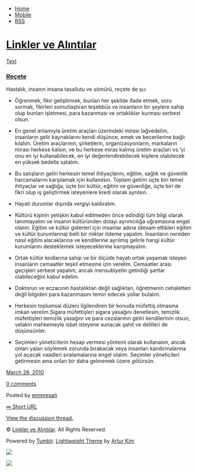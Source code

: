 -   [Home](/)
-   [Mobile](/mobile)
-   [RSS](http://eminresah.tumblr.com/rss)

[Linkler ve Alıntılar](/)
=========================

[Text](http://eminresah.tumblr.com/post/477936169/recete)

### [Reçete](http://eminresah.tumblr.com/post/477936169/recete)

Hastalık, insanın insana tasallutu ve sömürü, reçete de şu:

-   Öğrenmek, fikir geliştirmek, bunları her şekilde ifade etmek, soru
    sormak, fikirleri somutlaştıran teşebbüs ve insanların bir şeylere
    sahip olup bunları işletmesi, para kazanması ve ortaklıklar kurması
    serbest olsun.

-   En genel anlamıyla üretim araçları üzerindeki *miras*ı lağvedelim,
    insanların gelir kaynaklarını kendi düşünce, emek ve becerilerine
    bağlı kılalım. Üretim araçlarının, şirketlerin, organizasyonların,
    markaların mirası herkese kalsın, ve bu herkese miras kalmış üretim
    araçları vs.‘yi onu en iyi kullanabilecek, en iyi
    değerlendirebilecek kişilere olabilecek en yüksek bedelle satalım.

-   Bu satışların geliri herkesin temel ihtiyaçlarını, eğitim, sağlık ve
    güvenlik harcamalarını karşılamak için kullanılsın. Toplam gelirin
    üçte biri temel ihtiyaçlar ve sağlığa, üçte biri kültür, eğitim ve
    güvenliğe, üçte biri de fikri olup iş geliştirmek isteyenlere kredi
    olarak ayrılsın.

-   Hayati durumlar dışında vergiyi kaldıralım.

-   Kültürü kişinin yetişkin kabul edilmeden önce edindiği tüm bilgi
    olarak tanımlayalım ve insanın kültüründen dolayı ayrımcılığa
    uğramasına engel olalım. Eğitim ve kültür giderleri için insanlar
    adına (devam ettikleri eğitim ve kültür kurumlarına) belli bir
    miktar ödeme yapalım. İnsanların nereden nasıl eğitim alacaklarına
    ve kendilerine ayrılmış gelirle hangi kültür kurumlarını desteklemek
    isteyeceklerine karışmayalım.

-   Ortak kültür kodlarına sahip ve bir ölçüde hayatı ortak yaşamak
    isteyen insanların cemaatler teşkil etmesine izin verelim. Cemaatler
    arası geçişleri serbest yapalım, ancak mensubiyetin getirdiği
    şartlar olabileceğini kabul edelim.

-   Doktorun ve eczacının hastalıktan değil sağlıktan, öğretmenin
    cehaletten değil bilgiden para kazanmasını temin edecek yollar
    bulalım.

-   Herkesin toplumsal düzeni ilgilendiren bir konuda müfettiş olmasına
    imkan verelim.Sigara müfettişleri sigara yasağını denetlesin,
    temizlik müfettişleri temizlik yasağını ve para cezalarının geliri
    kendilerinin olsun; velakin mahkemeyle isbat isteyene sunacak şahit
    ve delilleri de düşünsünler.

-   Seçimleri yöneticilerin hesap vermesi yöntemi olarak kullanalım,
    ancak onları yalan söylemek zorunda bırakacak veya insanları
    kandırmalarına yol açacak vaadleri sıralamalarına engel olalım.
    Seçimler yöneticileri getirmesin ama onları bir daha gelmemek üzere
    *götürsün*.

[March 28, 2010](http://eminresah.tumblr.com/post/477936169/recete)

[0
comments](http://eminresah.tumblr.com/post/477936169/recete#disqus_thread)

Posted by [eminresah](http://eminresah.tumblr.com/)

[∞ Short URL](http://tmblr.co/ZWS1OySVBef)

[View the discussion thread.](http://erblog.disqus.com/?url=ref)

© [Linkler ve Alıntılar](/). All Rights Reserved.

Powered by [Tumblr](http://tumblr.com). [Lightweight
Theme](http://www.tumblr.com/theme/10820) by [Artur
Kim](http://arturkim.com)

![](https://px.srvcs.tumblr.com/impixu?T=1434918929&J=eyJ0eXBlIjoidXJsIiwidXJsIjoiaHR0cDpcL1wvZW1pbnJlc2FoLnR1bWJsci5jb21cL3Bvc3RcLzQ3NzkzNjE2OVwvcmVjZXRlIiwicmVxdHlwZSI6MCwicm91dGUiOiJcL3Bvc3RcLzppZFwvOnN1bW1hcnkiLCJub3NjcmlwdCI6MX0=&U=FKNFFEDLID&K=a99b00cbcdd4bfbde6e14ba5291ba5b06b66c16d3fe509a6b9daf0d9d2f412f9&R=)

![](https://px.srvcs.tumblr.com/impixu?T=1434918929&J=eyJ0eXBlIjoicG9zdCIsInVybCI6Imh0dHA6XC9cL2VtaW5yZXNhaC50dW1ibHIuY29tXC9wb3N0XC80Nzc5MzYxNjlcL3JlY2V0ZSIsInJlcXR5cGUiOjAsInJvdXRlIjoiXC9wb3N0XC86aWRcLzpzdW1tYXJ5IiwicG9zdHMiOlt7InBvc3RpZCI6IjQ3NzkzNjE2OSIsImJsb2dpZCI6IjM2NDgwMjgiLCJzb3VyY2UiOjMzfV0sIm5vc2NyaXB0IjoxfQ==&U=DNJOEEJIBK&K=5c4e8a9c13c2e90b31b089b6c7a244d5c88735a5b74776d17831d04c388dfa89&R=)

